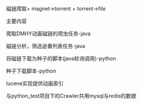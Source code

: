 <p>磁链爬取+ magnet->torrent + torrent->file</p>
<p>主要内容</p>
<p>爬取DMHY动画磁链的爬虫任务-java</p>
<p>磁链分析，筛选追番列表任务-java</p>
<p>将磁链下载为种子的脚本(java轮询调用)-python</p>
<p>种子下载脚本-python</p>
<p>lucene实现提供动画索引</p>
<p>与python_test项目下的Crawler共用mysql与redis的数据<p>

